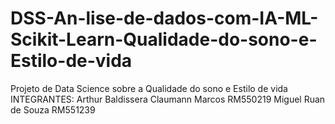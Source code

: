 # DSS-An-lise-de-dados-com-IA-ML-Scikit-Learn-Qualidade-do-sono-e-Estilo-de-vida
Projeto de Data Science sobre a Qualidade do sono e Estilo de vida
INTEGRANTES: Arthur Baldissera Claumann Marcos RM550219
             Miguel Ruan de Souza              RM551239
